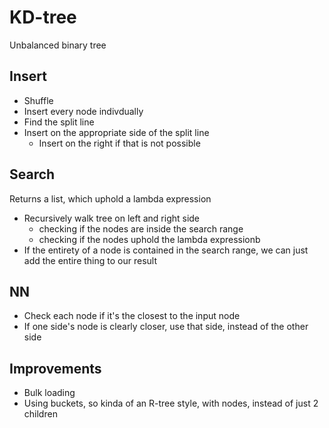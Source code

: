 # KD-tree
Unbalanced binary tree

## Insert
- Shuffle
- Insert every node indivdually
- Find the split line
- Insert on the appropriate side of the split line
  - Insert on the right if that is not possible

## Search
Returns a list, which uphold a lambda expression
- Recursively walk tree on left and right side
  - checking if the nodes are inside the search range
  - checking if the nodes uphold the lambda expressionb
- If the entirety of a node is contained in the search range, we can just add the entire thing to our result

## NN
- Check each node if it's the closest to the input node
- If one side's node is clearly closer, use that side, instead of the other side

## Improvements
- Bulk loading
- Using buckets, so kinda of an R-tree style, with nodes, instead of just 2 children 